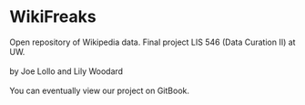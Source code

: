 # WikiFreaks
Open repository of Wikipedia data. Final project LIS 546 (Data Curation II) at UW.
<br><br>
by Joe Lollo and Lily Woodard
<br><br>
You can eventually view our project on GitBook.
